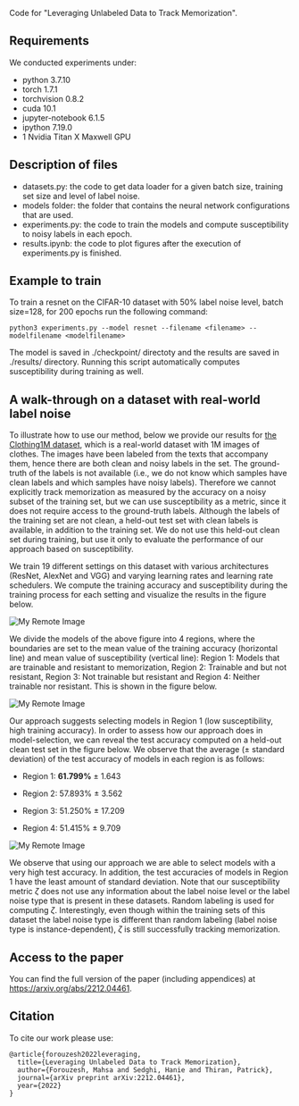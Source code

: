 Code for "Leveraging Unlabeled Data to Track Memorization".

## Requirements
We conducted experiments under:
- python 3.7.10
- torch 1.7.1
- torchvision 0.8.2
- cuda 10.1
- jupyter-notebook 6.1.5
- ipython 7.19.0
- 1 Nvidia Titan X Maxwell GPU

## Description of files
* datasets.py: the code to get data loader for a given batch size, training set size and level of label noise.
* models folder: the folder that contains the neural network configurations that are used.
* experiments.py: the code to train the models and compute susceptibility to noisy labels in each epoch.
* results.ipynb: the code to plot figures after the execution of experiments.py is finished.

## Example to train
To train a resnet on the CIFAR-10 dataset with 50% label noise level, batch size=128, for 200 epochs run the following command:

```
python3 experiments.py --model resnet --filename <filename> --modelfilename <modelfilename>
```
The model is saved in ./checkpoint/ directoty and the results are saved in ./results/ directory. Running this script automatically computes susceptibility during training as well.

## A walk-through on a dataset with real-world label noise
To illustrate how to use our method, below we provide our results for [the Clothing1M dataset](https://openaccess.thecvf.com/content_cvpr_2015/papers/Xiao_Learning_From_Massive_2015_CVPR_paper.pdf), which is a real-world dataset with 1M images of clothes. The images have been labeled from the texts that accompany them, hence there are both clean and noisy labels in the set. The ground-truth of the labels is not available (i.e., we do not know which samples have clean labels and which samples have noisy labels). Therefore we cannot explicitly track memorization as measured by the accuracy on a noisy subset of the training set, but we can use susceptibility as a metric, since it does not require access to the ground-truth labels. Although the labels of the training set are not clean, a held-out test set with clean labels is available, in addition to the training set. We do not use this held-out clean set during training, but use it only to evaluate the performance of our approach based on susceptibility.

We train 19 different settings on this dataset with various architectures (ResNet, AlexNet and VGG) and varying learning rates and learning rate schedulers. We compute the training accuracy and susceptibility during the training process for each setting and visualize the results in the figure below.

![My Remote Image](https://i.postimg.cc/dtgthqKt/clothing1m-fig1.png)

We divide the models of the above figure into 4 regions, where the boundaries are set to the mean value of the training accuracy (horizontal line) and mean value of susceptibility (vertical line): Region 1: Models that are trainable and resistant to memorization, Region 2: Trainable and but not resistant, Region 3: Not trainable but resistant and Region 4: Neither trainable nor resistant. This is shown in the figure below.

![My Remote Image](https://i.postimg.cc/CxjYdkNm/clothing1m-fig2.png)


Our approach suggests selecting models in Region 1 (low susceptibility, high training accuracy). 
In order to assess how our approach does in model-selection, we can reveal the test accuracy computed on a held-out clean test set in the figure below. We observe that the average (± standard deviation) of the test accuracy of models in each region is as follows:

- Region 1: **61.799%** &#177; 1.643

- Region 2: 57.893% &#177; 3.562

- Region 3: 51.250% &#177; 17.209

- Region 4: 51.415% &#177; 9.709

![My Remote Image](https://i.postimg.cc/HLYGxKjk/clothing1m-fig3.png)


We observe that using our approach we are able to select models with a very high test accuracy. In addition, the test accuracies of models in Region 1 have the least amount of standard deviation. Note that our susceptibility metric $\zeta$ does not use any information about the label noise level or the label noise type that is present in these datasets. Random labeling is used for computing $\zeta$. Interestingly, even though within the training sets of this dataset the label noise type is different than random labeling (label noise type is instance-dependent), $\zeta$ is still successfully tracking memorization. 


## Access to the paper

You can find the full version of the paper (including appendices) at https://arxiv.org/abs/2212.04461.


## Citation

To cite our work please use:
```
@article{forouzesh2022leveraging,
  title={Leveraging Unlabeled Data to Track Memorization},
  author={Forouzesh, Mahsa and Sedghi, Hanie and Thiran, Patrick},
  journal={arXiv preprint arXiv:2212.04461},
  year={2022}
}
```
